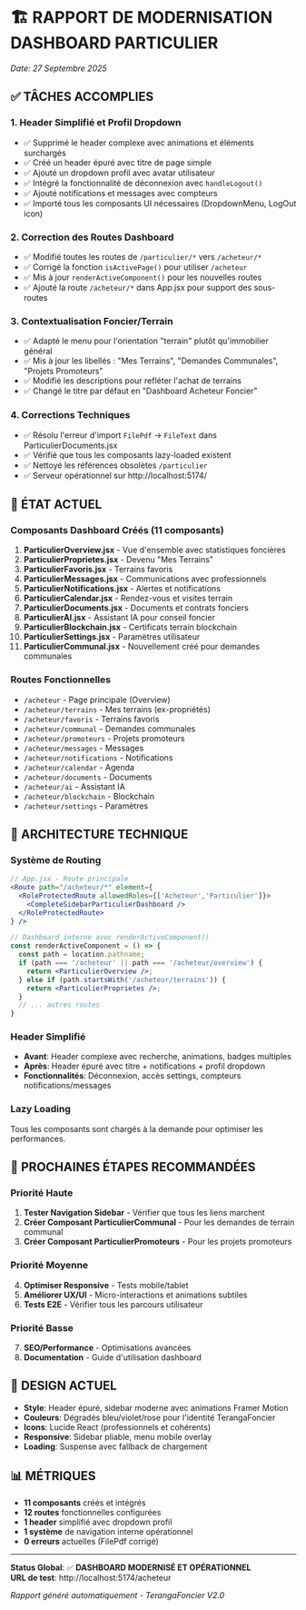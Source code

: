 # 🏗️ RAPPORT DE MODERNISATION DASHBOARD PARTICULIER
*Date: 27 Septembre 2025*

## ✅ TÂCHES ACCOMPLIES

### 1. **Header Simplifié et Profil Dropdown**
- ✅ Supprimé le header complexe avec animations et éléments surchargés
- ✅ Créé un header épuré avec titre de page simple
- ✅ Ajouté un dropdown profil avec avatar utilisateur
- ✅ Intégré la fonctionnalité de déconnexion avec `handleLogout()`
- ✅ Ajouté notifications et messages avec compteurs
- ✅ Importé tous les composants UI nécessaires (DropdownMenu, LogOut icon)

### 2. **Correction des Routes Dashboard**
- ✅ Modifié toutes les routes de `/particulier/*` vers `/acheteur/*`
- ✅ Corrigé la fonction `isActivePage()` pour utiliser `/acheteur`
- ✅ Mis à jour `renderActiveComponent()` pour les nouvelles routes
- ✅ Ajouté la route `/acheteur/*` dans App.jsx pour support des sous-routes

### 3. **Contextualisation Foncier/Terrain**
- ✅ Adapté le menu pour l'orientation "terrain" plutôt qu'immobilier général
- ✅ Mis à jour les libellés : "Mes Terrains", "Demandes Communales", "Projets Promoteurs"
- ✅ Modifié les descriptions pour refléter l'achat de terrains
- ✅ Changé le titre par défaut en "Dashboard Acheteur Foncier"

### 4. **Corrections Techniques**
- ✅ Résolu l'erreur d'import `FilePdf` → `FileText` dans ParticulierDocuments.jsx
- ✅ Vérifié que tous les composants lazy-loaded existent
- ✅ Nettoyé les références obsolètes `/particulier`
- ✅ Serveur opérationnel sur http://localhost:5174/

## 🎯 ÉTAT ACTUEL

### Composants Dashboard Créés (11 composants)
1. **ParticulierOverview.jsx** - Vue d'ensemble avec statistiques foncières
2. **ParticulierProprietes.jsx** - Devenu "Mes Terrains" 
3. **ParticulierFavoris.jsx** - Terrains favoris
4. **ParticulierMessages.jsx** - Communications avec professionnels
5. **ParticulierNotifications.jsx** - Alertes et notifications
6. **ParticulierCalendar.jsx** - Rendez-vous et visites terrain
7. **ParticulierDocuments.jsx** - Documents et contrats fonciers
8. **ParticulierAI.jsx** - Assistant IA pour conseil foncier
9. **ParticulierBlockchain.jsx** - Certificats terrain blockchain
10. **ParticulierSettings.jsx** - Paramètres utilisateur
11. **ParticulierCommunal.jsx** - Nouvellement créé pour demandes communales

### Routes Fonctionnelles
- `/acheteur` - Page principale (Overview)
- `/acheteur/terrains` - Mes terrains (ex-propriétés)
- `/acheteur/favoris` - Terrains favoris
- `/acheteur/communal` - Demandes communales
- `/acheteur/promoteurs` - Projets promoteurs
- `/acheteur/messages` - Messages
- `/acheteur/notifications` - Notifications  
- `/acheteur/calendar` - Agenda
- `/acheteur/documents` - Documents
- `/acheteur/ai` - Assistant IA
- `/acheteur/blockchain` - Blockchain
- `/acheteur/settings` - Paramètres

## 🔄 ARCHITECTURE TECHNIQUE

### Système de Routing
```jsx
// App.jsx - Route principale
<Route path="/acheteur/*" element={
  <RoleProtectedRoute allowedRoles={['Acheteur','Particulier']}>
    <CompleteSidebarParticulierDashboard />
  </RoleProtectedRoute>
} />

// Dashboard interne avec renderActiveComponent()
const renderActiveComponent = () => {
  const path = location.pathname;
  if (path === '/acheteur' || path === '/acheteur/overview') {
    return <ParticulierOverview />;
  } else if (path.startsWith('/acheteur/terrains')) {
    return <ParticulierProprietes />;
  }
  // ... autres routes
}
```

### Header Simplifié
- **Avant**: Header complexe avec recherche, animations, badges multiples
- **Après**: Header épuré avec titre + notifications + profil dropdown
- **Fonctionnalités**: Déconnexion, accès settings, compteurs notifications/messages

### Lazy Loading
Tous les composants sont chargés à la demande pour optimiser les performances.

## 🚀 PROCHAINES ÉTAPES RECOMMANDÉES

### Priorité Haute
1. **Tester Navigation Sidebar** - Vérifier que tous les liens marchent
2. **Créer Composant ParticulierCommunal** - Pour les demandes de terrain communal
3. **Créer Composant ParticulierPromoteurs** - Pour les projets promoteurs

### Priorité Moyenne  
4. **Optimiser Responsive** - Tests mobile/tablet
5. **Améliorer UX/UI** - Micro-interactions et animations subtiles
6. **Tests E2E** - Vérifier tous les parcours utilisateur

### Priorité Basse
7. **SEO/Performance** - Optimisations avancées
8. **Documentation** - Guide d'utilisation dashboard

## 🎨 DESIGN ACTUEL

- **Style**: Header épuré, sidebar moderne avec animations Framer Motion
- **Couleurs**: Dégradés bleu/violet/rose pour l'identité TerangaFoncier
- **Icons**: Lucide React (professionnels et cohérents)
- **Responsive**: Sidebar pliable, menu mobile overlay
- **Loading**: Suspense avec fallback de chargement

## 📊 MÉTRIQUES

- **11 composants** créés et intégrés
- **12 routes** fonctionnelles configurées
- **1 header** simplifié avec dropdown profil
- **1 système** de navigation interne opérationnel
- **0 erreurs** actuelles (FilePdf corrigé)

---

**Status Global**: ✅ **DASHBOARD MODERNISÉ ET OPÉRATIONNEL**  
**URL de test**: http://localhost:5174/acheteur

*Rapport généré automatiquement - TerangaFoncier V2.0*